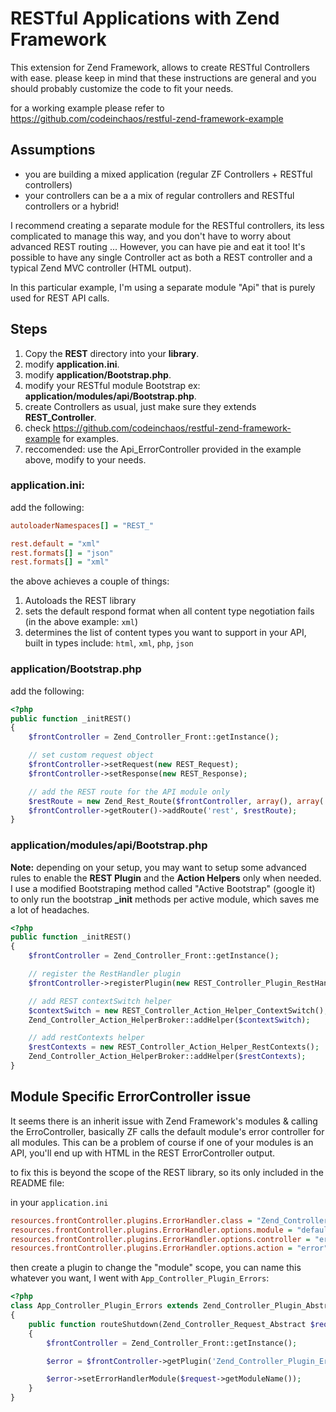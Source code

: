 # RESTful Applications with Zend Framework

This extension for Zend Framework, allows to create RESTful Controllers with ease.
please keep in mind that these instructions are general and you should probably customize the code to fit your needs.

for a working example please refer to https://github.com/codeinchaos/restful-zend-framework-example

## Assumptions
* you are building a mixed application (regular ZF Controllers + RESTful controllers)
* your controllers can be a a mix of regular controllers and RESTful controllers or a hybrid!

I recommend creating a separate module for the RESTful controllers, its less complicated to manage this way, and you don't have to worry about advanced REST routing ...
However, you can have pie and eat it too! It's possible to have any single Controller act as both a REST controller and a typical Zend MVC controller (HTML output).

In this particular example, I'm using a separate module "Api" that is purely used for REST API calls.

## Steps
1. Copy the **REST** directory into your **library**.
2. modify **application.ini**.
3. modify **application/Bootstrap.php**.
4. modify your RESTful module Bootstrap ex: **application/modules/api/Bootstrap.php**.
5. create Controllers as usual, just make sure they extends **REST_Controller**.
6. check https://github.com/codeinchaos/restful-zend-framework-example for examples.
7. reccomended: use the Api_ErrorController provided in the example above, modify to your needs.

### application.ini:

add the following:

```ini
autoloaderNamespaces[] = "REST_"

rest.default = "xml"
rest.formats[] = "json"
rest.formats[] = "xml"
```

the above achieves a couple of things:

1. Autoloads the REST library
2. sets the default respond format when all content type negotiation fails (in the above example: `xml`)
3. determines the list of content types you want to support in your API, built in types include: `html`, `xml`, `php`, `json`

### application/Bootstrap.php

add the following:

```php
<?php
public function _initREST()
{
    $frontController = Zend_Controller_Front::getInstance();

    // set custom request object
    $frontController->setRequest(new REST_Request);
    $frontController->setResponse(new REST_Response);

    // add the REST route for the API module only
    $restRoute = new Zend_Rest_Route($frontController, array(), array('api'));
    $frontController->getRouter()->addRoute('rest', $restRoute);
}
```

### application/modules/api/Bootstrap.php

**Note:** depending on your setup, you may want to setup some advanced rules to enable the **REST Plugin** and the **Action Helpers** only when needed.
I use a modified Bootstraping method called "Active Bootstrap" (google it) to only run the bootstrap **_init** methods per active module, which saves me a lot of headaches.

```php
<?php
public function _initREST()
{
    $frontController = Zend_Controller_Front::getInstance();

    // register the RestHandler plugin
    $frontController->registerPlugin(new REST_Controller_Plugin_RestHandler($frontController));

    // add REST contextSwitch helper
    $contextSwitch = new REST_Controller_Action_Helper_ContextSwitch();
    Zend_Controller_Action_HelperBroker::addHelper($contextSwitch);

    // add restContexts helper
    $restContexts = new REST_Controller_Action_Helper_RestContexts();
    Zend_Controller_Action_HelperBroker::addHelper($restContexts);
}
```

## Module Specific ErrorController issue

It seems there is an inherit issue with Zend Framework's modules & calling the  ErroController, basically ZF calls the default module's error controller for all modules.
This can be a problem of course if one of your modules is an API, you'll end up with HTML in the REST ErrorController output.

to fix this is beyond the scope of the REST library, so its only included in the README file:

in your ```application.ini```

```ini
resources.frontController.plugins.ErrorHandler.class = "Zend_Controller_Plugin_ErrorHandler"
resources.frontController.plugins.ErrorHandler.options.module = "default"
resources.frontController.plugins.ErrorHandler.options.controller = "error"
resources.frontController.plugins.ErrorHandler.options.action = "error"
```

then create a plugin to change the "module" scope, you can name this whatever you want, I went with ```App_Controller_Plugin_Errors```:

```php
<?php
class App_Controller_Plugin_Errors extends Zend_Controller_Plugin_Abstract
{
    public function routeShutdown(Zend_Controller_Request_Abstract $request)
    {
        $frontController = Zend_Controller_Front::getInstance();

        $error = $frontController->getPlugin('Zend_Controller_Plugin_ErrorHandler');

        $error->setErrorHandlerModule($request->getModuleName());
    }
}
```
